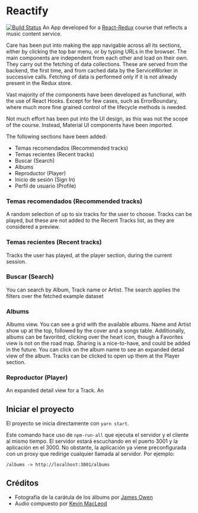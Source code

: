 # Reactify

[![Build Status](https://travis-ci.org/joemccann/dillinger.svg?branch=master)](https://travis-ci.org/joemccann/dillinger)
An App developed for a [React-Redux](https://cursos.trainingit.es/course/view.php?id=39) course that reflects a music content service.

Care has been put into making the app navigable across all its sections, either by clicking the top bar menu, or by typing URLs in the browser. The main components are independent from each other and load on their own. They carry out the fetching of data collections. These are served from the backend, the first time, and from cached data by the ServiceWorker in successive calls. Fetching of data is performed only if it is not already present in the Redux store.

Vast majority of the components have been developed as functional, with the use of React Hooks. Except for few cases, such as ErrorBoundary, where much more fine grained control of the lifecycle methods is needed.

Not much effort has been put into the UI design, as this was not the scope of the course. Instead, Material UI components have been imported.

The following sections have been added:

- Temas recomendados (Recommended tracks)
- Temas recientes (Recent tracks)
- Buscar (Search)
- Albums
- Reproductor (Player)
- Inicio de sesión (Sign In)
- Perfil de usuario (Profile)

### Temas recomendados (Recommended tracks)

A random selection of up to six tracks for the user to choose. Tracks can be played, but these are not added to the Recent Tracks list, as they are considered a preview.

### Temas recientes (Recent tracks)

Tracks the user has played, at the player section, during the current session.

### Buscar (Search)

You can search by Album, Track name or Artist. The search applies the filters over the fetched example dataset

### Albums

Albums view. You can see a grid with the available albums. Name and Artist show up at the top, followed by the cover and a songs table. Additionally, albums can be favorited, clicking over the heart icon, though a Favorites view is not on the road map. Sharing is a nice-to-have, and could be added in the future.
You can click on the album name to see an expanded detail view of the album. Tracks can be clicked to open up them at the Player section.

### Reproductor (Player)

An expanded detail view for a Track. An <audio> player appears. If yo

## Iniciar el proyecto

El proyecto se inicia directamente con `yarn start`.

Este comando hace uso de `npm-run-all` que ejecuta el servidor y el cliente al mismo tiempo. El servidor estará escuchando en el puerto 3001 y la aplicación en el 3000. No obstante, la aplicación ya viene preconfigurada con un proxy que redirige cualquier llamada al servidor. Por ejemplo:

`/albums -> http://localhost:3001/albums`

## Créditos

- Fotografía de la carátula de los álbums por [James Owen](https://unsplash.com/photos/c-NBiJrhwdM)
- Audio compuesto por [Kevin MacLeod](https://twitter.com/kmacleod)
